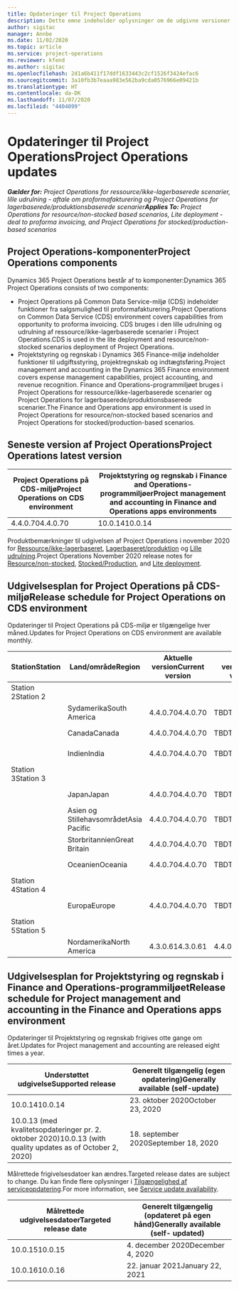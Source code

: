 ```yaml
---
title: Opdateringer til Project Operations
description: Dette emne indeholder oplysninger om de udgivne versioner af Dynamics 365 Project Operations.
author: sigitac
manager: Annbe
ms.date: 11/02/2020
ms.topic: article
ms.service: project-operations
ms.reviewer: kfend
ms.author: sigitac
ms.openlocfilehash: 2d1a6b411f17ddf1633443c2cf1526f3424efac6
ms.sourcegitcommit: 3a10fb3b7eaaa983e562ba9cda0576966e09421b
ms.translationtype: HT
ms.contentlocale: da-DK
ms.lasthandoff: 11/07/2020
ms.locfileid: "4404099"
---
```

# <a name="project-operations-updates"></a><span data-ttu-id="18250-103">Opdateringer til Project Operations</span><span class="sxs-lookup"><span data-stu-id="18250-103">Project Operations updates</span></span>

<span data-ttu-id="18250-104">_**Gælder for:** Project Operations for ressource/ikke-lagerbaserede scenarier, lille udrulning - aftale om proformafakturering og Project Operations for lagerbaserede/produktionsbaserede scenarier_</span><span class="sxs-lookup"><span data-stu-id="18250-104">_**Applies To:** Project Operations for resource/non-stocked based scenarios, Lite deployment - deal to proforma invoicing, and Project Operations for stocked/production-based scenarios_</span></span>

## <a name="project-operations-components"></a><span data-ttu-id="18250-105">Project Operations-komponenter</span><span class="sxs-lookup"><span data-stu-id="18250-105">Project Operations components</span></span>

<span data-ttu-id="18250-106">Dynamics 365 Project Operations består af to komponenter:</span><span class="sxs-lookup"><span data-stu-id="18250-106">Dynamics 365 Project Operations consists of two components:</span></span>

- <span data-ttu-id="18250-107">Project Operations på Common Data Service-miljø (CDS) indeholder funktioner fra salgsmulighed til proformafakturering.</span><span class="sxs-lookup"><span data-stu-id="18250-107">Project Operations on Common Data Service (CDS) environment covers capabilities from opportunity to proforma invoicing.</span></span> <span data-ttu-id="18250-108">CDS bruges i den lille udrulning og udrulning af ressource/ikke-lagerbaserede scenarier i Project Operations.</span><span class="sxs-lookup"><span data-stu-id="18250-108">CDS is used in the lite deployment and resource/non-stocked scenarios deployment of Project Operations.</span></span>
- <span data-ttu-id="18250-109">Projektstyring og regnskab i Dynamics 365 Finance-miljø indeholder funktioner til udgiftsstyring, projektregnskab og indtægtsføring.</span><span class="sxs-lookup"><span data-stu-id="18250-109">Project management and accounting in the Dynamics 365 Finance environment covers expense management capabilities, project accounting, and revenue recognition.</span></span> <span data-ttu-id="18250-110">Finance and Operations-programmiljøet bruges i Project Operations for ressource/ikke-lagerbaserede scenarier og Project Operations for lagerbaserede/produktionsbaserede scenarier.</span><span class="sxs-lookup"><span data-stu-id="18250-110">The Finance and Operations app environment is used in Project Operations for resource/non-stocked based scenarios and Project Operations for stocked/production-based scenarios.</span></span>

## <a name="project-operations-latest-version"></a><span data-ttu-id="18250-111">Seneste version af Project Operations</span><span class="sxs-lookup"><span data-stu-id="18250-111">Project Operations latest version</span></span>

| <span data-ttu-id="18250-112">Project Operations på CDS-miljø</span><span class="sxs-lookup"><span data-stu-id="18250-112">Project Operations on CDS environment</span></span> | <span data-ttu-id="18250-113">Projektstyring og regnskab i Finance and Operations-programmiljøer</span><span class="sxs-lookup"><span data-stu-id="18250-113">Project management and accounting in Finance and Operations apps environments</span></span> |
| --- | --- |
| <span data-ttu-id="18250-114">4.4.0.70</span><span class="sxs-lookup"><span data-stu-id="18250-114">4.4.0.70</span></span> | <span data-ttu-id="18250-115">10.0.14</span><span class="sxs-lookup"><span data-stu-id="18250-115">10.0.14</span></span> |

<span data-ttu-id="18250-116">Produktbemærkninger til udgivelsen af Project Operations i november 2020 for [Ressource/ikke-lagerbaseret](whats-new-nov-2020-resource-based.md), [Lagerbaseret/produktion](../prod-pma/whats-new/whats-new-nov-2020-production-based.md) og [Lille udrulning](../pro/whats-new/whats-new-nov-2020-lite.md).</span><span class="sxs-lookup"><span data-stu-id="18250-116">Project Operations November 2020 release notes for [Resource/non-stocked](whats-new-nov-2020-resource-based.md), [Stocked/Production](../prod-pma/whats-new/whats-new-nov-2020-production-based.md), and [Lite deployment](../pro/whats-new/whats-new-nov-2020-lite.md).</span></span>

## <a name="release-schedule-for-project-operations-on-cds-environment"></a><span data-ttu-id="18250-117">Udgivelsesplan for Project Operations på CDS-miljø</span><span class="sxs-lookup"><span data-stu-id="18250-117">Release schedule for Project Operations on CDS environment</span></span>

<span data-ttu-id="18250-118">Opdateringer til Project Operations på CDS-miljø er tilgængelige hver måned.</span><span class="sxs-lookup"><span data-stu-id="18250-118">Updates for Project Operations on CDS environment are available monthly.</span></span> 

| <span data-ttu-id="18250-119">Station</span><span class="sxs-lookup"><span data-stu-id="18250-119">Station</span></span>   | <span data-ttu-id="18250-120">Land/område</span><span class="sxs-lookup"><span data-stu-id="18250-120">Region</span></span>        | <span data-ttu-id="18250-121">Aktuelle version</span><span class="sxs-lookup"><span data-stu-id="18250-121">Current version</span></span> | <span data-ttu-id="18250-122">Næste version</span><span class="sxs-lookup"><span data-stu-id="18250-122">Next version</span></span> | <span data-ttu-id="18250-123">Generelt tilgængelige</span><span class="sxs-lookup"><span data-stu-id="18250-123">Generally available</span></span> |
|-----------|---------------|-----------------|--------------|---------------------|
| <span data-ttu-id="18250-124">Station 2</span><span class="sxs-lookup"><span data-stu-id="18250-124">Station 2</span></span> |   &nbsp;      |    &nbsp;       | &nbsp;       |      &nbsp;         |
|   &nbsp;  | <span data-ttu-id="18250-125">Sydamerika</span><span class="sxs-lookup"><span data-stu-id="18250-125">South America</span></span> |  <span data-ttu-id="18250-126">4.4.0.70</span><span class="sxs-lookup"><span data-stu-id="18250-126">4.4.0.70</span></span>       | <span data-ttu-id="18250-127">TBD</span><span class="sxs-lookup"><span data-stu-id="18250-127">TBD</span></span>     | <span data-ttu-id="18250-128">20-Nov-20</span><span class="sxs-lookup"><span data-stu-id="18250-128">20-Nov-20</span></span>           |
|    &nbsp; | <span data-ttu-id="18250-129">Canada</span><span class="sxs-lookup"><span data-stu-id="18250-129">Canada</span></span>        |  <span data-ttu-id="18250-130">4.4.0.70</span><span class="sxs-lookup"><span data-stu-id="18250-130">4.4.0.70</span></span>       | <span data-ttu-id="18250-131">TBD</span><span class="sxs-lookup"><span data-stu-id="18250-131">TBD</span></span>     | <span data-ttu-id="18250-132">20-Nov-20</span><span class="sxs-lookup"><span data-stu-id="18250-132">20-Nov-20</span></span>           |
|   &nbsp;  | <span data-ttu-id="18250-133">Indien</span><span class="sxs-lookup"><span data-stu-id="18250-133">India</span></span>         |  <span data-ttu-id="18250-134">4.4.0.70</span><span class="sxs-lookup"><span data-stu-id="18250-134">4.4.0.70</span></span>       | <span data-ttu-id="18250-135">TBD</span><span class="sxs-lookup"><span data-stu-id="18250-135">TBD</span></span>     | <span data-ttu-id="18250-136">20-Nov-20</span><span class="sxs-lookup"><span data-stu-id="18250-136">20-Nov-20</span></span>           |
| <span data-ttu-id="18250-137">Station 3</span><span class="sxs-lookup"><span data-stu-id="18250-137">Station 3</span></span>  |      &nbsp;   |     &nbsp;      |     &nbsp;   |      &nbsp;         |
|   &nbsp;  | <span data-ttu-id="18250-138">Japan</span><span class="sxs-lookup"><span data-stu-id="18250-138">Japan</span></span>         |  <span data-ttu-id="18250-139">4.4.0.70</span><span class="sxs-lookup"><span data-stu-id="18250-139">4.4.0.70</span></span>       | <span data-ttu-id="18250-140">TBD</span><span class="sxs-lookup"><span data-stu-id="18250-140">TBD</span></span>     | <span data-ttu-id="18250-141">04-Dec-20</span><span class="sxs-lookup"><span data-stu-id="18250-141">04-Dec-20</span></span>           |
|   &nbsp;  | <span data-ttu-id="18250-142">Asien og Stillehavsområdet</span><span class="sxs-lookup"><span data-stu-id="18250-142">Asia Pacific</span></span>  |  <span data-ttu-id="18250-143">4.4.0.70</span><span class="sxs-lookup"><span data-stu-id="18250-143">4.4.0.70</span></span>       | <span data-ttu-id="18250-144">TBD</span><span class="sxs-lookup"><span data-stu-id="18250-144">TBD</span></span>     | <span data-ttu-id="18250-145">04-Dec-20</span><span class="sxs-lookup"><span data-stu-id="18250-145">04-Dec-20</span></span>           |
|   &nbsp;  | <span data-ttu-id="18250-146">Storbritannien</span><span class="sxs-lookup"><span data-stu-id="18250-146">Great Britain</span></span> |  <span data-ttu-id="18250-147">4.4.0.70</span><span class="sxs-lookup"><span data-stu-id="18250-147">4.4.0.70</span></span>       | <span data-ttu-id="18250-148">TBD</span><span class="sxs-lookup"><span data-stu-id="18250-148">TBD</span></span>     | <span data-ttu-id="18250-149">04-Dec-20</span><span class="sxs-lookup"><span data-stu-id="18250-149">04-Dec-20</span></span>           |
|   &nbsp;  | <span data-ttu-id="18250-150">Oceanien</span><span class="sxs-lookup"><span data-stu-id="18250-150">Oceania</span></span>       |  <span data-ttu-id="18250-151">4.4.0.70</span><span class="sxs-lookup"><span data-stu-id="18250-151">4.4.0.70</span></span>       | <span data-ttu-id="18250-152">TBD</span><span class="sxs-lookup"><span data-stu-id="18250-152">TBD</span></span>     | <span data-ttu-id="18250-153">04-Dec-20</span><span class="sxs-lookup"><span data-stu-id="18250-153">04-Dec-20</span></span>           |
| <span data-ttu-id="18250-154">Station 4</span><span class="sxs-lookup"><span data-stu-id="18250-154">Station 4</span></span> |     &nbsp;    |     &nbsp;      |     &nbsp;   |      &nbsp;         |
|   &nbsp;  | <span data-ttu-id="18250-155">Europa</span><span class="sxs-lookup"><span data-stu-id="18250-155">Europe</span></span>        |  <span data-ttu-id="18250-156">4.4.0.70</span><span class="sxs-lookup"><span data-stu-id="18250-156">4.4.0.70</span></span>       | <span data-ttu-id="18250-157">TBD</span><span class="sxs-lookup"><span data-stu-id="18250-157">TBD</span></span>     | <span data-ttu-id="18250-158">11-Dec-20</span><span class="sxs-lookup"><span data-stu-id="18250-158">11-Dec-20</span></span>           |
| <span data-ttu-id="18250-159">Station 5</span><span class="sxs-lookup"><span data-stu-id="18250-159">Station 5</span></span> |     &nbsp;    |     &nbsp;      |     &nbsp;   |      &nbsp;         |
|   &nbsp;  | <span data-ttu-id="18250-160">Nordamerika</span><span class="sxs-lookup"><span data-stu-id="18250-160">North America</span></span> | <span data-ttu-id="18250-161">4.3.0.61</span><span class="sxs-lookup"><span data-stu-id="18250-161">4.3.0.61</span></span>        | <span data-ttu-id="18250-162">4.4.0.70</span><span class="sxs-lookup"><span data-stu-id="18250-162">4.4.0.70</span></span>     | <span data-ttu-id="18250-163">15-Nov-20</span><span class="sxs-lookup"><span data-stu-id="18250-163">15-Nov-20</span></span>           |

## <a name="release-schedule-for-project-management-and-accounting-in-the-finance-and-operations-apps-environment"></a><span data-ttu-id="18250-164">Udgivelsesplan for Projektstyring og regnskab i Finance and Operations-programmiljøet</span><span class="sxs-lookup"><span data-stu-id="18250-164">Release schedule for Project management and accounting in the Finance and Operations apps environment</span></span>

<span data-ttu-id="18250-165">Opdateringer til Projektstyring og regnskab frigives otte gange om året.</span><span class="sxs-lookup"><span data-stu-id="18250-165">Updates for Project management and accounting are released eight times a year.</span></span>

| <span data-ttu-id="18250-166">Understøttet udgivelse</span><span class="sxs-lookup"><span data-stu-id="18250-166">Supported release</span></span> | <span data-ttu-id="18250-167">Generelt tilgængelig (egen opdatering)</span><span class="sxs-lookup"><span data-stu-id="18250-167">Generally available (self-update)</span></span> |
| --- | --- |
| <span data-ttu-id="18250-168">10.0.14</span><span class="sxs-lookup"><span data-stu-id="18250-168">10.0.14</span></span> | <span data-ttu-id="18250-169">23. oktober 2020</span><span class="sxs-lookup"><span data-stu-id="18250-169">October 23, 2020</span></span> |
| <span data-ttu-id="18250-170">10.0.13 (med kvalitetsopdateringer pr. 2. oktober 2020)</span><span class="sxs-lookup"><span data-stu-id="18250-170">10.0.13 (with quality updates as of October 2, 2020)</span></span> | <span data-ttu-id="18250-171">18. september 2020</span><span class="sxs-lookup"><span data-stu-id="18250-171">September 18, 2020</span></span> |

<span data-ttu-id="18250-172">Målrettede frigivelsesdatoer kan ændres.</span><span class="sxs-lookup"><span data-stu-id="18250-172">Targeted release dates are subject to change.</span></span> <span data-ttu-id="18250-173">Du kan finde flere oplysninger i [Tilgængelighed af serviceopdatering](https://docs.microsoft.com/dynamics365/fin-ops-core/fin-ops/get-started/public-preview-releases?toc=/dynamics365/finance/toc.json).</span><span class="sxs-lookup"><span data-stu-id="18250-173">For more information, see [Service update availability](https://docs.microsoft.com/dynamics365/fin-ops-core/fin-ops/get-started/public-preview-releases?toc=/dynamics365/finance/toc.json).</span></span>

| <span data-ttu-id="18250-174">Målrettede udgivelsesdatoer</span><span class="sxs-lookup"><span data-stu-id="18250-174">Targeted release date</span></span> | <span data-ttu-id="18250-175">Generelt tilgængelig (opdateret på egen hånd)</span><span class="sxs-lookup"><span data-stu-id="18250-175">Generally available (self- updated)</span></span> |
| --- | --- |
| <span data-ttu-id="18250-176">10.0.15</span><span class="sxs-lookup"><span data-stu-id="18250-176">10.0.15</span></span> | <span data-ttu-id="18250-177">4. december 2020</span><span class="sxs-lookup"><span data-stu-id="18250-177">December 4, 2020</span></span> |
| <span data-ttu-id="18250-178">10.0.16</span><span class="sxs-lookup"><span data-stu-id="18250-178">10.0.16</span></span> | <span data-ttu-id="18250-179">22. januar 2021</span><span class="sxs-lookup"><span data-stu-id="18250-179">January 22, 2021</span></span> |

